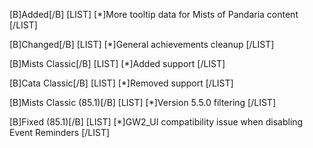 [B]Added[/B]
[LIST]
[*]More tooltip data for Mists of Pandaria content
[/LIST]

[B]Changed[/B]
[LIST]
[*]General achievements cleanup
[/LIST]

[B]Mists Classic[/B]
[LIST]
[*]Added support
[/LIST]

[B]Cata Classic[/B]
[LIST]
[*]Removed support
[/LIST]

[B]Mists Classic (85.1)[/B]
[LIST]
[*]Version 5.5.0 filtering
[/LIST]

[B]Fixed (85.1)[/B]
[LIST]
[*]GW2_UI compatibility issue when disabling Event Reminders
[/LIST]